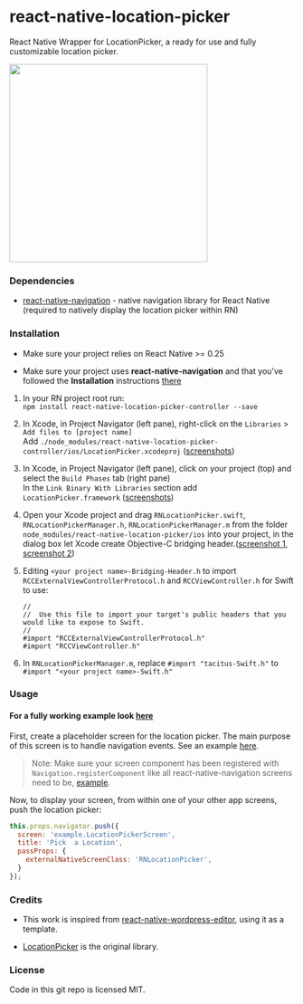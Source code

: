 # react-native-location-picker

React Native Wrapper for LocationPicker, a ready for use and fully customizable location picker.

<p align="left">
  <img src="https://i.imgur.com/4FyRNde.png" width="350"/>
</p>


### Dependencies

* [react-native-navigation](https://github.com/wix/react-native-navigation) - native navigation library for React Native (required to natively display the location picker within RN)

### Installation

* Make sure your project relies on React Native >= 0.25

* Make sure your project uses **react-native-navigation** and that you've followed the **Installation** instructions [there](https://github.com/wix/react-native-navigation)

1. In your RN project root run:<br>`npm install react-native-location-picker-controller --save`
2. In Xcode, in Project Navigator (left pane), right-click on the `Libraries` > `Add files to [project name]` <br> Add `./node_modules/react-native-location-picker-controller/ios/LocationPicker.xcodeproj` ([screenshots](https://facebook.github.io/react-native/docs/linking-libraries-ios.html#step-1))
3. In Xcode, in Project Navigator (left pane), click on your project (top) and select the `Build Phases` tab (right pane) <br> In the `Link Binary With Libraries` section add `LocationPicker.framework` ([screenshots](https://facebook.github.io/react-native/docs/linking-libraries-ios.html#step-2))
4. Open your Xcode project and drag  `RNLocationPicker.swift`, `RNLocationPickerManager.h`, `RNLocationPickerManager.m` from the folder `node_modules/react-native-location-picker/ios` into your project, in the dialog box let Xcode create Objective-C bridging header.([screenshot 1](https://i.imgur.com/OWfov99.png), [screenshot 2](https://i.imgur.com/jDjkusU.png))

5. Editing `<your project name>-Bridging-Header.h` to import `RCCExternalViewControllerProtocol.h` and `RCCViewController.h` for Swift to use:

    ```objc
    //
    //  Use this file to import your target's public headers that you would like to expose to Swift.
    //
    #import "RCCExternalViewControllerProtocol.h"
    #import "RCCViewController.h"
    ```

6. In `RNLocationPickerManager.m`, replace `#import "tacitus-Swift.h"` to `#import "<your project name>-Swift.h"`

### Usage

#### For a fully working example look [here](https://github.com/wix/react-native-wordpress-editor/tree/master/example)

First, create a placeholder screen for the location picker. The main purpose of this screen is to handle navigation events. See an example [here](https://github.com/q6112345/react-native-location-picker/blob/master/example/LocationPickerScreen.js).

> Note: Make sure your screen component has been registered with `Navigation.registerComponent` like all react-native-navigation screens need to be, [example](https://github.com/q6112345/react-native-location-picker/blob/master/example/index.ios.js).

Now, to display your screen, from within one of your other app screens, push the location picker:

```js
this.props.navigator.push({
  screen: 'example.LocationPickerScreen',
  title: 'Pick  a Location',
  passProps: {
    externalNativeScreenClass: 'RNLocationPicker',
  }
});
```

### Credits

* This work is inspired from [react-native-wordpress-editor](https://github.com/wix/react-native-wordpress-editor), using it as a template.

* [LocationPicker](https://github.com/JeromeTan1997/LocationPicker) is the original library.


### License

Code in this git repo is licensed MIT.


